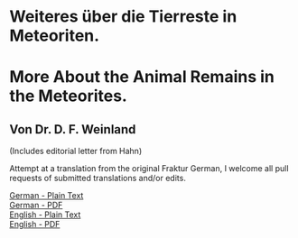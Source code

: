 # Weiteres über die Tierreste in Meteoriten.

# More About the Animal Remains in the Meteorites.

## Von Dr. D. F. Weinland

(Includes editorial letter from Hahn)

Attempt at a translation from the original Fraktur German, I welcome all pull requests of submitted translations and/or edits.

[German - Plain Text](full-text-german.md)  
[German - PDF](https://cdn.solaranamnesis.com/DasAusland/1881/26/1/Weiteres-uber-die-Tierreste-in-Meteoriten.pdf)  
[English - Plain Text](full-text-english.md)  
[English - PDF](https://cdn.solaranamnesis.com/DasAusland/1881/26/1/More-About-the-Animal-Remains-in-the-Meteorites.pdf)  
